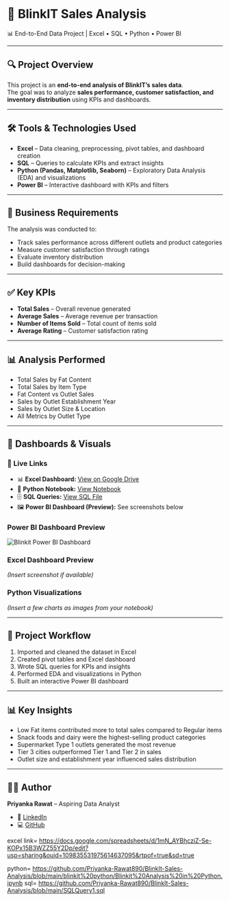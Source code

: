 # 🛒 BlinkIT Sales Analysis  
📊 End-to-End Data Project | Excel • SQL • Python • Power BI  

---

## 🔍 Project Overview  
This project is an **end-to-end analysis of BlinkIT’s sales data**.  
The goal was to analyze **sales performance, customer satisfaction, and inventory distribution** using KPIs and dashboards.  

---

## 🛠 Tools & Technologies Used  
- **Excel** – Data cleaning, preprocessing, pivot tables, and dashboard creation  
- **SQL** – Queries to calculate KPIs and extract insights  
- **Python (Pandas, Matplotlib, Seaborn)** – Exploratory Data Analysis (EDA) and visualizations  
- **Power BI** – Interactive dashboard with KPIs and filters  

---

## 📂 Business Requirements  
The analysis was conducted to:  
- Track sales performance across different outlets and product categories  
- Measure customer satisfaction through ratings  
- Evaluate inventory distribution  
- Build dashboards for decision-making  

---

## ✅ Key KPIs  
- **Total Sales** – Overall revenue generated  
- **Average Sales** – Average revenue per transaction  
- **Number of Items Sold** – Total count of items sold  
- **Average Rating** – Customer satisfaction rating  

---

## 📊 Analysis Performed  
- Total Sales by Fat Content  
- Total Sales by Item Type  
- Fat Content vs Outlet Sales  
- Sales by Outlet Establishment Year  
- Sales by Outlet Size & Location  
- All Metrics by Outlet Type  

---

## 📸 Dashboards & Visuals  

### 🔗 Live Links  
- 📊 **Excel Dashboard:** [View on Google Drive](https://docs.google.com/spreadsheets/d/1mN_AYBhcziZ-Se-KOPx15B3WZZ55Y2Dp/edit?usp=sharing&ouid=109835531975614637095&rtpof=true&sd=true)  
- 🐍 **Python Notebook:** [View Notebook](https://github.com/Priyanka-Rawat890/BlinkIt-Sales-Analysis/blob/main/blinkit%20python/Blinkit%20Analysis%20in%20Python.ipynb)  
- 🗄️ **SQL Queries:** [View SQL File](https://github.com/Priyanka-Rawat890/BlinkIt-Sales-Analysis/blob/main/SQLQuery1.sql)  
- 🖼️ **Power BI Dashboard (Preview):** See screenshots below  

### Power BI Dashboard Preview  
![Blinkit Power BI Dashboard](images/blinkit_powerbi_snapshot.png)  

### Excel Dashboard Preview  
*(Insert screenshot if available)*  

### Python Visualizations  
*(Insert a few charts as images from your notebook)*  

---

## 📁 Project Workflow  
1. Imported and cleaned the dataset in Excel  
2. Created pivot tables and Excel dashboard  
3. Wrote SQL queries for KPIs and insights  
4. Performed EDA and visualizations in Python  
5. Built an interactive Power BI dashboard  

---

## 📊 Key Insights  
- Low Fat items contributed more to total sales compared to Regular items  
- Snack foods and dairy were the highest-selling product categories  
- Supermarket Type 1 outlets generated the most revenue  
- Tier 3 cities outperformed Tier 1 and Tier 2 in sales  
- Outlet size and establishment year influenced sales distribution  

---

## 👩‍💼 Author  
**Priyanka Rawat** – Aspiring Data Analyst  
- 📌 [LinkedIn](https://linkedin.com/in/priyanka-rawat-398bb4337)  
- 💻 [GitHub](https://github.com/Priyanka-Rawat890)  



excel link=  https://docs.google.com/spreadsheets/d/1mN_AYBhcziZ-Se-KOPx15B3WZZ55Y2Dp/edit?usp=sharing&ouid=109835531975614637095&rtpof=true&sd=true

python= https://github.com/Priyanka-Rawat890/BlinkIt-Sales-Analysis/blob/main/blinkit%20python/Blinkit%20Analysis%20in%20Python.ipynb
sql= https://github.com/Priyanka-Rawat890/BlinkIt-Sales-Analysis/blob/main/SQLQuery1.sql



